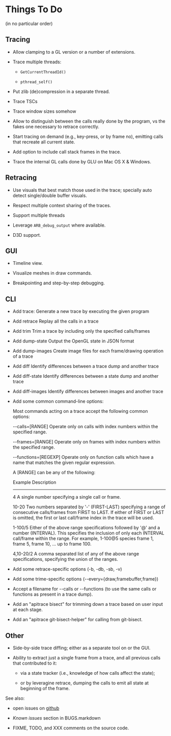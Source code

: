 Things To Do
============

(in no particular order)


Tracing
-------

* Allow clamping to a GL version or a number of extensions.

* Trace multiple threads:

  * `GetCurrentThreadId()`

  * `pthread_self()`

* Put zlib (de)compression in a separate thread.

* Trace TSCs

* Trace window sizes somehow

* Allow to distinguish between the calls really done by the program, vs the
  fakes one necessary to retrace correctly.

* Start tracing on demand (e.g., key-press, or by frame no), emitting calls
  that recreate all current state.

* Add option to include call stack frames in the trace.

* Trace the internal GL calls done by GLU on Mac OS X & Windows.


Retracing
---------

* Use visuals that best match those used in the trace; specially auto
  detect single/double buffer visuals.

* Respect multiple context sharing of the traces.

* Support multiple threads

* Leverage `ARB_debug_output` where available.

* D3D support.


GUI
---

* Timeline view.

* Visualize meshes in draw commands.

* Breakpointing and step-by-step debugging.

CLI
---

* Add trace:      Generate a new trace by executing the given program
* Add retrace     Replay all the calls in a trace
* Add trim        Trim a trace by including only the specified calls/frames
* Add dump-state  Output the OpenGL state in JSON format
* Add dump-images Create image files for each frame/drawing operation of a trace
* Add diff        Identify differences between a trace dump and another trace
* Add diff-state  Identify differences between a state dump and another trace
* Add diff-images Identify differences between images and another trace

* Add some common command-line options:

  Most commands acting on a trace accept the following common options:

   --calls=[RANGE]       Operate only on calls with index numbers within
			 the specified range.

   --frames=[RANGE]      Operate only on frames with index numbers within
			 the specified range.

   --functions=[REGEXP]  Operate only on function calls which have a
			 name that matches the given regular expression.

   A [RANGE] can be any of the following:

     Example    Description        
     -------    -----------        
     4          A single number specifying a single call or frame.

     10-20      Two numbers separated by '-' (FIRST-LAST) specifying a
		range of consecutive calls/frames from FIRST to LAST. If
		either of FIRST or LAST is omitted, the first or last
		call/frame index in the trace will be used.

     1-100/5    Either of the above range specifications followed by '@'
		and a number (INTERVAL). This specifies the inclusion of
		only each INTERVAL call/frame within the range. For
		example, 1-100@5 species frame 1, frame 5, frame 10,
		... up to frame 100.

     4,10-20/2  A comma separated list of any of the above range
		specifications, specifying the union of the ranges.

* Add some retrace-specific options (-b, -db, -sb, -v)

* Add some trime-specific options (--every={draw,framebuffer,frame})

* Accept a filename for --calls or --functions (to use the same calls
  or functions as present in a trace dump).

* Add an "apitrace bisect" for trimming down a trace based on user
  input at each stage.

* Add an "apitrace git-bisect-helper" for calling from git-bisect.


Other
-----

* Side-by-side trace diffing; either as a separate tool on or the GUI.

* Ability to extract just a single frame from a trace, and all previous calls
  that contributed to it:

  * via a state tracker (i.e., knowledge of how calls affect the state);

  * or by leveragine retrace, dumping the calls to emit all state at beginning
    of the frame.


See also:

* open issues on [github](https://github.com/apitrace/apitrace/issues)

* _Known issues_ section in BUGS.markdown

* FIXME, TODO, and XXX comments on the source code.
